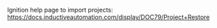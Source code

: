Ignition help page to import projects: https://docs.inductiveautomation.com/display/DOC79/Project+Restore 
